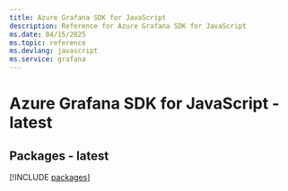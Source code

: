 ```yaml
---
title: Azure Grafana SDK for JavaScript
description: Reference for Azure Grafana SDK for JavaScript
ms.date: 04/15/2025
ms.topic: reference
ms.devlang: javascript
ms.service: grafana
---
```

# Azure Grafana SDK for JavaScript - latest
## Packages - latest
[!INCLUDE [packages](grafana-index.md)]